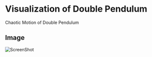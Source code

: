 # Visualization of Double Pendulum
Chaotic Motion of Double Pendulum

## Image  
![ScreenShot](https://github.com/mathswayam/Double-Pendulum-Visualization/blob/master/Screenshot.png)
